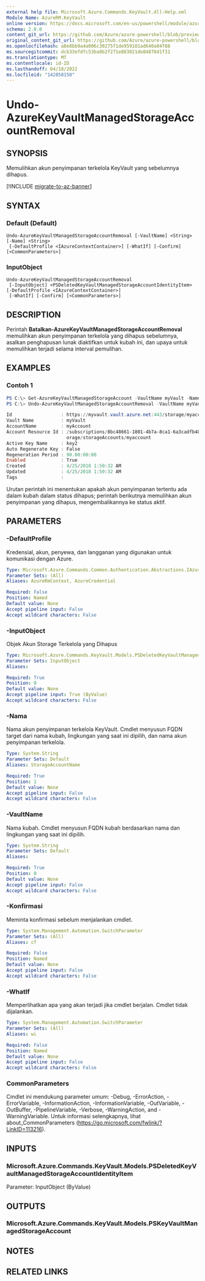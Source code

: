 ```yaml
---
external help file: Microsoft.Azure.Commands.KeyVault.dll-Help.xml
Module Name: AzureRM.KeyVault
online version: https://docs.microsoft.com/en-us/powershell/module/azurerm.keyvault/undo-azurekeyvaultmanagedstorageaccountremoval
schema: 2.0.0
content_git_url: https://github.com/Azure/azure-powershell/blob/preview/src/ResourceManager/KeyVault/Commands.KeyVault/help/Undo-AzureKeyVaultManagedStorageAccountRemoval.md
original_content_git_url: https://github.com/Azure/azure-powershell/blob/preview/src/ResourceManager/KeyVault/Commands.KeyVault/help/Undo-AzureKeyVaultManagedStorageAccountRemoval.md
ms.openlocfilehash: a8e8bb9a4a006c30275f1de959181ad640a04f88
ms.sourcegitcommit: dcb33efdfc53ba0b2f271e883021de84878d1f31
ms.translationtype: MT
ms.contentlocale: id-ID
ms.lasthandoff: 04/18/2022
ms.locfileid: "142858150"
---
```

# Undo-AzureKeyVaultManagedStorageAccountRemoval

## SYNOPSIS
Memulihkan akun penyimpanan terkelola KeyVault yang sebelumnya dihapus.

[!INCLUDE [migrate-to-az-banner](../../includes/migrate-to-az-banner.md)]

## SYNTAX

### Default (Default)
```
Undo-AzureKeyVaultManagedStorageAccountRemoval [-VaultName] <String> [-Name] <String>
 [-DefaultProfile <IAzureContextContainer>] [-WhatIf] [-Confirm] [<CommonParameters>]
```

### InputObject
```
Undo-AzureKeyVaultManagedStorageAccountRemoval
 [-InputObject] <PSDeletedKeyVaultManagedStorageAccountIdentityItem> [-DefaultProfile <IAzureContextContainer>]
 [-WhatIf] [-Confirm] [<CommonParameters>]
```

## DESCRIPTION
Perintah **Batalkan-AzureKeyVaultManagedStorageAccountRemoval** memulihkan akun penyimpanan terkelola yang dihapus sebelumnya, asalkan penghapusan lunak diaktifkan untuk kubah ini, dan upaya untuk memulihkan terjadi selama interval pemulihan.

## EXAMPLES

### Contoh 1
```powershell
PS C:\> Get-AzureKeyVaultManagedStorageAccount -VaultName myVault -Name myAccount -InRemovedState
PS C:\> Undo-AzureKeyVaultManagedStorageAccountRemoval -VaultName myVault -Name myAccount

Id                  : https://myvault.vault.azure.net:443/storage/myaccount
Vault Name          : myVault
AccountName         : myAccount
Account Resource Id : /subscriptions/8bc48661-1801-4b7a-8ca1-6a3cadfb4870/resourceGroups/myrg/providers/Microsoft.St
                      orage/storageAccounts/myaccount
Active Key Name     : key2
Auto Regenerate Key : False
Regeneration Period : 90.00:00:00
Enabled             : True
Created             : 4/25/2018 1:50:32 AM
Updated             : 4/25/2018 1:50:32 AM
Tags                :
```

Urutan perintah ini menentukan apakah akun penyimpanan tertentu ada dalam kubah dalam status dihapus; perintah berikutnya memulihkan akun penyimpanan yang dihapus, mengembalikannya ke status aktif.

## PARAMETERS

### -DefaultProfile
Kredensial, akun, penyewa, dan langganan yang digunakan untuk komunikasi dengan Azure.

```yaml
Type: Microsoft.Azure.Commands.Common.Authentication.Abstractions.IAzureContextContainer
Parameter Sets: (All)
Aliases: AzureRmContext, AzureCredential

Required: False
Position: Named
Default value: None
Accept pipeline input: False
Accept wildcard characters: False
```

### -InputObject
Objek Akun Storage Terkelola yang Dihapus

```yaml
Type: Microsoft.Azure.Commands.KeyVault.Models.PSDeletedKeyVaultManagedStorageAccountIdentityItem
Parameter Sets: InputObject
Aliases:

Required: True
Position: 0
Default value: None
Accept pipeline input: True (ByValue)
Accept wildcard characters: False
```

### -Nama
Nama akun penyimpanan terkelola KeyVault.
Cmdlet menyusun FQDN target dari nama kubah, lingkungan yang saat ini dipilih, dan nama akun penyimpanan terkelola.

```yaml
Type: System.String
Parameter Sets: Default
Aliases: StorageAccountName

Required: True
Position: 1
Default value: None
Accept pipeline input: False
Accept wildcard characters: False
```

### -VaultName
Nama kubah.
Cmdlet menyusun FQDN kubah berdasarkan nama dan lingkungan yang saat ini dipilih.

```yaml
Type: System.String
Parameter Sets: Default
Aliases:

Required: True
Position: 0
Default value: None
Accept pipeline input: False
Accept wildcard characters: False
```

### -Konfirmasi
Meminta konfirmasi sebelum menjalankan cmdlet.

```yaml
Type: System.Management.Automation.SwitchParameter
Parameter Sets: (All)
Aliases: cf

Required: False
Position: Named
Default value: None
Accept pipeline input: False
Accept wildcard characters: False
```

### -WhatIf
Memperlihatkan apa yang akan terjadi jika cmdlet berjalan.
Cmdlet tidak dijalankan.

```yaml
Type: System.Management.Automation.SwitchParameter
Parameter Sets: (All)
Aliases: wi

Required: False
Position: Named
Default value: None
Accept pipeline input: False
Accept wildcard characters: False
```

### CommonParameters
Cmdlet ini mendukung parameter umum: -Debug, -ErrorAction, -ErrorVariable, -InformationAction, -InformationVariable, -OutVariable, -OutBuffer, -PipelineVariable, -Verbose, -WarningAction, and -WarningVariable. Untuk informasi selengkapnya, lihat about_CommonParameters (https://go.microsoft.com/fwlink/?LinkID=113216).

## INPUTS

### Microsoft.Azure.Commands.KeyVault.Models.PSDeletedKeyVaultManagedStorageAccountIdentityItem
Parameter: InputObject (ByValue)

## OUTPUTS

### Microsoft.Azure.Commands.KeyVault.Models.PSKeyVaultManagedStorageAccount

## NOTES

## RELATED LINKS
